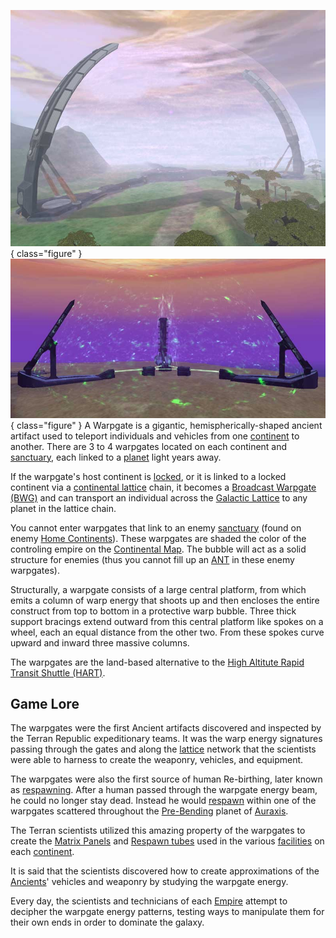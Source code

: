 ![](../images/Warp.jpg){ class="figure" } ![](../images/Biwarp.jpg){ class="figure" } A Warpgate is a gigantic, hemispherically-shaped ancient
artifact used to teleport individuals and vehicles from one
[continent](../locations/Continent.md) to another. There are 3 to 4 warpgates
located on each continent and [sanctuary](../locations/Sanctuary.md), each
linked to a [planet](Planet.md) light years away.

If the warpgate's host continent is [locked](../terminology/Continental_lock.md), or it
is linked to a locked continent via a
[continental lattice](../terminology/Lattice.md) chain, it becomes a
[Broadcast Warpgate (BWG)](../items/Broadcast_warpgate.md) and can transport an
individual across the [Galactic Lattice](../terminology/Galactic_Lattice.md) to
any planet in the lattice chain.

You cannot enter warpgates that link to an enemy
[sanctuary](../locations/Sanctuary.md) (found on enemy
[Home Continents](Home_Continent.md)). These warpgates are shaded the color of
the controling empire on the [Continental Map](../terminology/Continental_Map.md). The
bubble will act as a solid structure for enemies (thus you cannot fill up an
[ANT](../vehicles/Advanced_Nanite_Transport.md) in these enemy warpgates).

Structurally, a warpgate consists of a large central platform, from which emits
a column of warp energy that shoots up and then encloses the entire construct
from top to bottom in a protective warp bubble. Three thick support bracings
extend outward from this central platform like spokes on a wheel, each an equal
distance from the other two. From these spokes curve upward and inward three
massive columns.

The warpgates are the land-based alternative to the
[High Altitute Rapid Transit Shuttle (HART)](../terminology/HART.md).

## Game Lore

The warpgates were the first Ancient artifacts discovered and inspected by the
Terran Republic expeditionary teams. It was the warp energy signatures passing
through the gates and along the [lattice](../terminology/Lattice.md) network
that the scientists were able to harness to create the weaponry, vehicles, and
equipment.

The warpgates were also the first source of human Re-birthing, later known as
[respawning](../terminology/Respawn.md). After a human passed through the
warpgate energy beam, he could no longer stay dead. Instead he would
[respawn](../terminology/Respawn.md) within one of the warpgates scattered
throughout the [Pre-Bending](../terminology/The_Bending.md) planet of
[Auraxis](Auraxis.md).

The Terran scientists utilized this amazing property of the warpgates to create
the [Matrix Panels](../items/Matrix_Panel.md) and
[Respawn tubes](../items/Respawn_Tube.md) used in the various
[facilities](Facilities.md) on each [continent](../locations/Continent.md).

It is said that the scientists discovered how to create approximations of the
[Ancients](../terminology/Ancients.md)' vehicles and weaponry by studying the
warpgate energy.

Every day, the scientists and technicians of each
[Empire](../terminology/Empire.md) attempt to decipher the warpgate energy
patterns, testing ways to manipulate them for their own ends in order to
dominate the galaxy.
